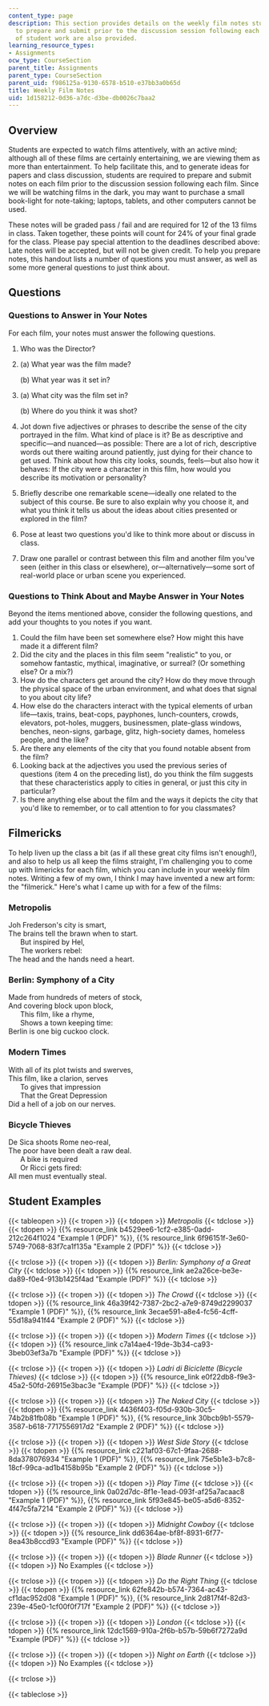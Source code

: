 ```yaml
---
content_type: page
description: This section provides details on the weekly film notes students are required
  to prepare and submit prior to the discussion session following each film. Examples
  of student work are also provided.
learning_resource_types:
- Assignments
ocw_type: CourseSection
parent_title: Assignments
parent_type: CourseSection
parent_uid: f986125a-9130-6578-b510-e37bb3a0b65d
title: Weekly Film Notes
uid: 1d158212-0d36-a7dc-d3be-db0026c7baa2
---
```


Overview
--------

Students are expected to watch films attentively, with an active mind; although all of these films are certainly entertaining, we are viewing them as more than entertainment. To help facilitate this, and to generate ideas for papers and class discussion, students are required to prepare and submit notes on each film prior to the discussion session following each film. Since we will be watching films in the dark, you may want to purchase a small book-light for note-taking; laptops, tablets, and other computers cannot be used.

These notes will be graded pass / fail and are required for 12 of the 13 films in class. Taken together, these points will count for 24% of your final grade for the class. Please pay special attention to the deadlines described above: Late notes will be accepted, but will not be given credit. To help you prepare notes, this handout lists a number of questions you must answer, as well as some more general questions to just think about.

Questions
---------

### Questions to Answer in Your Notes

For each film, your notes must answer the following questions.

1.  Who was the Director?
2.  (a) What year was the film made?
    
    (b) What year was it set in?
    
3.  (a) What city was the film set in?
    
    (b) Where do you think it was shot?
    
4.  Jot down five adjectives or phrases to describe the sense of the city portrayed in the film. What kind of place is it? Be as descriptive and specific—and nuanced—as possible: There are a lot of rich, descriptive words out there waiting around patiently, just dying for their chance to get used. Think about how this city looks, sounds, feels—but also how it behaves: If the city were a character in this film, how would you describe its motivation or personality?
5.  Briefly describe one remarkable scene—ideally one related to the subject of this course. Be sure to also explain why you choose it, and what you think it tells us about the ideas about cities presented or explored in the film?
6.  Pose at least two questions you'd like to think more about or discuss in class.
7.  Draw one parallel or contrast between this film and another film you've seen (either in this class or elsewhere), or—alternatively—some sort of real-world place or urban scene you experienced.

### Questions to Think About and Maybe Answer in Your Notes

Beyond the items mentioned above, consider the following questions, and add your thoughts to you notes if you want.

1.  Could the film have been set somewhere else? How might this have made it a different film?
2.  Did the city and the places in this film seem "realistic" to you, or somehow fantastic, mythical, imaginative, or surreal? (Or something else? Or a mix?)
3.  How do the characters get around the city? How do they move through the physical space of the urban environment, and what does that signal to you about city life?
4.  How else do the characters interact with the typical elements of urban life—taxis, trains, beat-cops, payphones, lunch-counters, crowds, elevators, pot-holes, muggers, businessmen, plate-glass windows, benches, neon-signs, garbage, glitz, high-society dames, homeless people, and the like?
5.  Are there any elements of the city that you found notable absent from the film?
6.  Looking back at the adjectives you used the previous series of questions (item 4 on the preceding list), do you think the film suggests that these characteristics apply to cities in general, or just this city in particular?
7.  Is there anything else about the film and the ways it depicts the city that you'd like to remember, or to call attention to for you classmates?

Filmericks
----------

To help liven up the class a bit (as if all these great city films isn't enough!), and also to help us all keep the films straight, I'm challenging you to come up with limericks for each film, which you can include in your weekly film notes. Writing a few of my own, I think I may have invented a new art form: the "filmerick." Here's what I came up with for a few of the films:

### Metropolis

Joh Frederson's city is smart,  
The brains tell the brawn when to start.  
      But inspired by Hel,  
      The workers rebel:  
The head and the hands need a heart.

### Berlin: Symphony of a City

Made from hundreds of meters of stock,  
And covering block upon block,  
      This film, like a rhyme,  
      Shows a town keeping time:  
Berlin is one big cuckoo clock.

### Modern Times

With all of its plot twists and swerves,  
This film, like a clarion, serves  
      To gives that impression  
      That the Great Depression  
Did a hell of a job on our nerves.

### Bicycle Thieves

De Sica shoots Rome neo-real,  
The poor have been dealt a raw deal.  
      A bike is required  
      Or Ricci gets fired:  
All men must eventually steal.

Student Examples
----------------

{{< tableopen >}}
{{< tropen >}}
{{< tdopen >}}
_Metropolis_
{{< tdclose >}}
{{< tdopen >}}
{{% resource_link b4529ee6-1cf2-e385-0add-212c264f1024 "Example 1 (PDF)" %}}, {{% resource_link 6f96151f-3e60-5749-7068-83f7ca1f135a "Example 2 (PDF)" %}}
{{< tdclose >}}

{{< trclose >}}
{{< tropen >}}
{{< tdopen >}}
_Berlin: Symphony of a Great City_
{{< tdclose >}}
{{< tdopen >}}
{{% resource_link ae2a26ce-be3e-da89-f0e4-913b1425f4ad "Example (PDF)" %}}
{{< tdclose >}}

{{< trclose >}}
{{< tropen >}}
{{< tdopen >}}
_The Crowd_
{{< tdclose >}}
{{< tdopen >}}
{{% resource_link 46a39f42-7387-2bc2-a7e9-8749d2299037 "Example 1 (PDF)" %}}, {{% resource_link 3ecae591-a8e4-fc56-4cff-55d18a941f44 "Example 2 (PDF)" %}}
{{< tdclose >}}

{{< trclose >}}
{{< tropen >}}
{{< tdopen >}}
_Modern Times_
{{< tdclose >}}
{{< tdopen >}}
{{% resource_link c7a14ae4-19de-3b34-ca93-3beb03ef3a7b "Example (PDF)" %}}
{{< tdclose >}}

{{< trclose >}}
{{< tropen >}}
{{< tdopen >}}
_Ladri di Biciclette (Bicycle Thieves)_
{{< tdclose >}}
{{< tdopen >}}
{{% resource_link e0f22db8-f9e3-45a2-50fd-26915e3bac3e "Example (PDF)" %}}
{{< tdclose >}}

{{< trclose >}}
{{< tropen >}}
{{< tdopen >}}
_The Naked City_
{{< tdclose >}}
{{< tdopen >}}
{{% resource_link 4436f403-f05d-930b-30c5-74b2b81fb08b "Example 1 (PDF)" %}}, {{% resource_link 30bcb9b1-5579-3587-b618-7717556917d2 "Example 2 (PDF)" %}}
{{< tdclose >}}

{{< trclose >}}
{{< tropen >}}
{{< tdopen >}}
_West Side Story_
{{< tdclose >}}
{{< tdopen >}}
{{% resource_link c221af03-67c1-9faa-2688-8da378076934 "Example 1 (PDF)" %}}, {{% resource_link 75e5b1e3-b7c8-18cf-99ca-ad1b4158b95b "Example 2 (PDF)" %}}
{{< tdclose >}}

{{< trclose >}}
{{< tropen >}}
{{< tdopen >}}
_Play Time_
{{< tdclose >}}
{{< tdopen >}}
{{% resource_link 0a02d7dc-8f1e-1ead-093f-af25a7acaac8 "Example 1 (PDF)" %}}, {{% resource_link 5f93e845-be05-a5d6-8352-4f47c5fa7214 "Example 2 (PDF)" %}}
{{< tdclose >}}

{{< trclose >}}
{{< tropen >}}
{{< tdopen >}}
_Midnight Cowboy_
{{< tdclose >}}
{{< tdopen >}}
{{% resource_link dd6364ae-bf8f-8931-6f77-8ea43b8ccd93 "Example (PDF)" %}}
{{< tdclose >}}

{{< trclose >}}
{{< tropen >}}
{{< tdopen >}}
_Blade Runner_
{{< tdclose >}}
{{< tdopen >}}
No Examples
{{< tdclose >}}

{{< trclose >}}
{{< tropen >}}
{{< tdopen >}}
_Do the Right Thing_
{{< tdclose >}}
{{< tdopen >}}
{{% resource_link 62fe842b-b574-7364-ac43-cf1dac952d08 "Example 1 (PDF)" %}}, {{% resource_link 2d817f4f-82d3-239e-45e0-1cf00f0f717f "Example 2 (PDF)" %}}
{{< tdclose >}}

{{< trclose >}}
{{< tropen >}}
{{< tdopen >}}
_London_
{{< tdclose >}}
{{< tdopen >}}
{{% resource_link 12dc1569-910a-2f6b-b57b-59b6f7272a9d "Example (PDF)" %}}
{{< tdclose >}}

{{< trclose >}}
{{< tropen >}}
{{< tdopen >}}
_Night on Earth_
{{< tdclose >}}
{{< tdopen >}}
No Examples
{{< tdclose >}}

{{< trclose >}}

{{< tableclose >}}